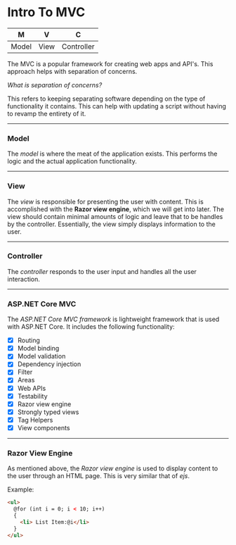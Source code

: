 # Intro To MVC

| M     | V    | C          |
| ----- | ---- | ---------- |
| Model | View | Controller |

The MVC is a popular framework for creating web apps and API's. This approach helps with separation of concerns.

*What is separation of concerns?*

This refers to keeping separating software depending on the type of functionality it contains. This can help with updating a script without having to revamp the entirety of it.

---

### Model 

The *model* is where the meat of the application exists. This performs the logic and the actual application functionality. 

---

### View 

The *view* is responsible for presenting the user with content. This is accomplished with the **Razor view engine**, which we will get into later. The view should contain minimal amounts of logic and leave that to be handles by the controller. Essentially, the view simply displays information to the user. 

---

### Controller

The *controller* responds to the user input and handles all the user interaction. 

---

### ASP.NET Core MVC

The *ASP.NET Core MVC framework* is lightweight  framework that is used with ASP.NET Core. It includes the following functionality:

- [x] Routing
- [x] Model binding
- [x] Model validation
- [x] Dependency injection
- [x] Filter
- [x] Areas
- [x] Web APIs
- [x] Testability 
- [x] Razor view engine
- [x] Strongly typed views
- [x] Tag Helpers
- [x] View components 

---

### Razor View Engine

As mentioned above, the *Razor view engine* is used to display content to the user through an HTML page. This is very similar that of *ejs*. 

Example:

```html
<ul>
  @for (int i = 0; i < 10; i++) 
  {
    <li> List Item:@i</li>
  }
</ul>
```

